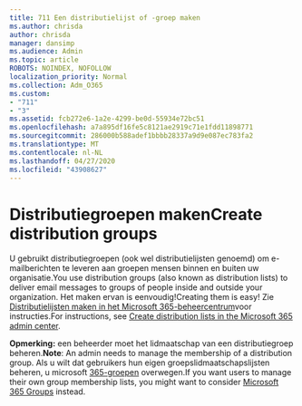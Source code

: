 ```yaml
---
title: 711 Een distributielijst of -groep maken
ms.author: chrisda
author: chrisda
manager: dansimp
ms.audience: Admin
ms.topic: article
ROBOTS: NOINDEX, NOFOLLOW
localization_priority: Normal
ms.collection: Adm_O365
ms.custom:
- "711"
- "3"
ms.assetid: fcb272e6-1a2e-4299-be0d-55934e72bc51
ms.openlocfilehash: a7a895df16fe5c8121ae2919c71e1fdd11898771
ms.sourcegitcommit: 286000b588adef1bbbb28337a9d9e087ec783fa2
ms.translationtype: MT
ms.contentlocale: nl-NL
ms.lasthandoff: 04/27/2020
ms.locfileid: "43908627"
---
```

# <a name="create-distribution-groups"></a><span data-ttu-id="67bcd-102">Distributiegroepen maken</span><span class="sxs-lookup"><span data-stu-id="67bcd-102">Create distribution groups</span></span>

<span data-ttu-id="67bcd-103">U gebruikt distributiegroepen (ook wel distributielijsten genoemd) om e-mailberichten te leveren aan groepen mensen binnen en buiten uw organisatie.</span><span class="sxs-lookup"><span data-stu-id="67bcd-103">You use distribution groups (also known as distribution lists) to deliver email messages to groups of people inside and outside your organization.</span></span> <span data-ttu-id="67bcd-104">Het maken ervan is eenvoudig!</span><span class="sxs-lookup"><span data-stu-id="67bcd-104">Creating them is easy!</span></span> <span data-ttu-id="67bcd-105">Zie [Distributielijsten maken in het Microsoft 365-beheercentrum](https://docs.microsoft.com/office365/admin/setup/create-distribution-lists)voor instructies.</span><span class="sxs-lookup"><span data-stu-id="67bcd-105">For instructions, see [Create distribution lists in the Microsoft 365 admin center](https://docs.microsoft.com/office365/admin/setup/create-distribution-lists).</span></span>

<span data-ttu-id="67bcd-106">**Opmerking:** een beheerder moet het lidmaatschap van een distributiegroep beheren.</span><span class="sxs-lookup"><span data-stu-id="67bcd-106">**Note**: An admin needs to manage the membership of a distribution group.</span></span> <span data-ttu-id="67bcd-107">Als u wilt dat gebruikers hun eigen groepslidmaatschapslijsten beheren, u microsoft [365-groepen](https://support.office.com/article/b565caa1-5c40-40ef-9915-60fdb2d97fa2) overwegen.</span><span class="sxs-lookup"><span data-stu-id="67bcd-107">If you want users to manage their own group membership lists, you might want to consider [Microsoft 365 Groups](https://support.office.com/article/b565caa1-5c40-40ef-9915-60fdb2d97fa2) instead.</span></span>
